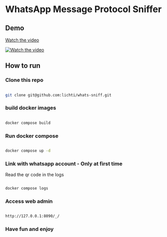 # WhatsApp Message Protocol Sniffer

## Demo

[Watch the video](https://youtu.be/nxdJFEe2fyw)

[![Watch the video](https://img.youtube.com/vi/nxdJFEe2fyw/hqdefault.jpg)](https://youtu.be/nxdJFEe2fyw)

## How to run

### Clone this repo

```bash

git clone git@github.com:lichti/whats-sniff.git

```

### build docker images

```bash

docker compose build

```

### Run docker compose

```bash

docker compose up -d

```

### Link with whatsapp account - Only at first time

Read the qr code in the logs

```bash

docker compose logs

```

### Access web admin 

```bash

http://127.0.0.1:8090/_/

```

### Have fun and enjoy

